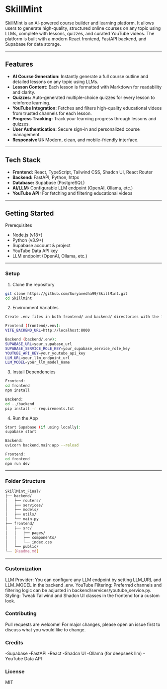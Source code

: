 # SkillMint

SkillMint is an AI-powered course builder and learning platform. It allows users to generate high-quality, structured online courses on any topic using LLMs, complete with lessons, quizzes, and curated YouTube videos. The platform is built with a modern React frontend, FastAPI backend, and Supabase for data storage.

---

## Features

- **AI Course Generation:** Instantly generate a full course outline and detailed lessons on any topic using LLMs.
- **Lesson Content:** Each lesson is formatted with Markdown for readability and clarity.
- **Quizzes:** Auto-generated multiple-choice quizzes for every lesson to reinforce learning.
- **YouTube Integration:** Fetches and filters high-quality educational videos from trusted channels for each lesson.
- **Progress Tracking:** Track your learning progress through lessons and quizzes.
- **User Authentication:** Secure sign-in and personalized course management.
- **Responsive UI:** Modern, clean, and mobile-friendly interface.

---

## Tech Stack

- **Frontend:** React, TypeScript, Tailwind CSS, Shadcn UI, React Router
- **Backend:** FastAPI, Python, httpx
- **Database:** Supabase (PostgreSQL)
- **AI/LLM:** Configurable LLM endpoint (OpenAI, Ollama, etc.)
- **YouTube API:** For fetching and filtering educational videos

---

## Getting Started

Prerequisites

- Node.js (v18+)
- Python (v3.9+)
- Supabase account & project
- YouTube Data API key
- LLM endpoint (OpenAI, Ollama, etc.)

---

### Setup

1. Clone the repository

```sh
git clone https://github.com/Suryavedha99/SkillMint.git
cd SkillMint
```

2. Environment Variables

```sh
Create .env files in both frontend/ and backend/ directories with the following keys:

Frontend (frontend/.env):
VITE_BACKEND_URL=http://localhost:8000

Backend (backend/.env):
SUPABASE_URL=your_supabase_url
SUPABASE_SERVICE_ROLE_KEY=your_supabase_service_role_key
YOUTUBE_API_KEY=your_youtube_api_key
LLM_URL=your_llm_endpoint_url
LLM_MODEL=your_llm_model_name
```

3. Install Dependencies

```sh
Frontend:
cd frontend
npm install

Backend:
cd ../backend
pip install -r requirements.txt
```

4. Run the App

```sh
Start Supabase (if using locally):
supabase start

Backend:
uvicorn backend.main:app --reload

Frontend:
cd frontend
npm run dev
```

---

### Folder Structure

```sh
SkillMint_Final/
├── backend/
│   ├── routers/
│   ├── services/
│   ├── models/
│   ├── utils/
│   └── main.py
├── frontend/
│   ├── src/
│   │   ├── pages/
│   │   ├── components/
│   │   └── index.css
│   └── public/
└── [Readme.md]

```
---

### Customization

LLM Provider: You can configure any LLM endpoint by setting LLM_URL and LLM_MODEL in the backend .env.
YouTube Filtering: Preferred channels and filtering logic can be adjusted in backend/services/youtube_service.py.
Styling: Tweak Tailwind and Shadcn UI classes in the frontend for a custom look.

### Contributing
Pull requests are welcome! For major changes, please open an issue first to discuss what you would like to change.

### Credits
-Supabase
-FastAPI
-React
-Shadcn UI
-Ollama (for deepseek llm)
-YouTube Data API

### License
MIT
